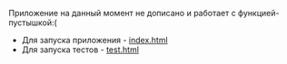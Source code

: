 Приложение на данный момент не дописано и работает с функцией-пустышкой:(

* Для запуска приложения - [index.html](http://atanvadro.github.io/index.html)
* Для запуска тестов - [test.html](http://atanvadro.github.io/test.html)
